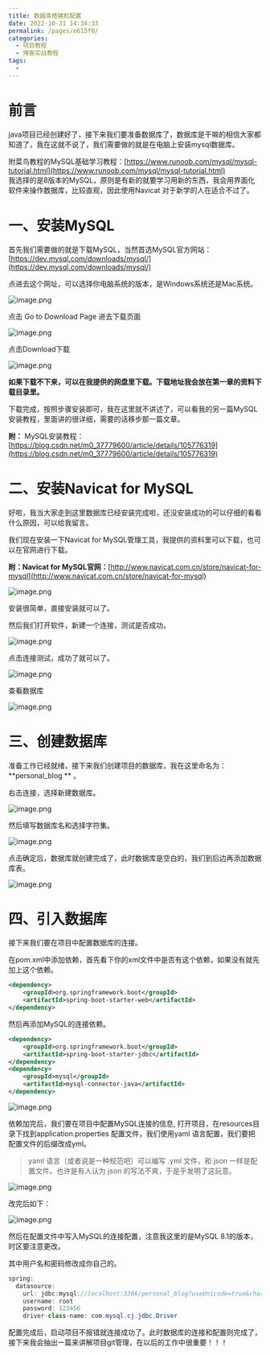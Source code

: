 ```yaml
---
title: 数据库搭建和配置
date: 2022-10-31 14:34:33
permalink: /pages/e615f0/
categories: 
  - 项目教程
  - 博客实战教程
tags: 
  - 
---
```


# 前言
java项目已经创建好了，接下来我们要准备数据库了，数据库是干嘛的相信大家都知道了，我在这就不说了，我们需要做的就是在电脑上安装mysql数据库。

附菜鸟教程的MySQL基础学习教程：[https://www.runoob.com/mysql/mysql-tutorial.html](https://www.runoob.com/mysql/mysql-tutorial.html)<br />我选择的是8版本的MySQL，原则是有新的就要学习用新的东西，我会用界面化软件来操作数据库，比较直观，因此使用Navicat 对于新学的人在适合不过了。

# 一、安装MySQL
首先我们需要做的就是下载MySQL，当然首选MySQL官方网站：[https://dev.mysql.com/downloads/mysql/](https://dev.mysql.com/downloads/mysql/)

点进去这个网址，可以选择你电脑系统的版本，是Windows系统还是Mac系统。

![image.png](https://pic.zhaotu.me/2023/02/28/image140f341f5fbb1957.png)

点击 Go to Download Page 进去下载页面

![image.png](https://pic.zhaotu.me/2023/02/28/imaged9d492804c60a48c.png)



点击Download下载

![image.png](https://pic.zhaotu.me/2023/02/28/imageed00567e72961d8b.png)

**如果下载不下来，可以在我提供的网盘里下载。下载地址我会放在第一章的资料下载目录里。**

下载完成，按照步骤安装即可，我在这里就不讲述了，可以看我的另一篇MySQL安装教程，里面讲的很详细，需要的话移步那一篇文章。

**附：** MySQL安装教程：[https://blog.csdn.net/m0_37779600/article/details/105776319](https://blog.csdn.net/m0_37779600/article/details/105776319) 


# 二、安装Navicat for MySQL
好啦，我当大家走到这里数据库已经安装完成啦，还没安装成功的可以仔细的看看什么原因，可以给我留言。

我们现在安装一下Navicat for MySQL管理工具，我提供的资料里可以下载，也可以在官网进行下载。

**附：Navicat for MySQL官网：**[http://www.navicat.com.cn/store/navicat-for-mysql](http://www.navicat.com.cn/store/navicat-for-mysql)

![image.png](https://pic.zhaotu.me/2023/02/28/image53abb44158a2b1b0.png)



安装很简单，直接安装就可以了。

然后我们打开软件，新建一个连接，测试是否成功。

![image.png](https://pic.zhaotu.me/2023/02/28/imageea88ff1164d8c2bb.png)

点击连接测试，成功了就可以了。

![image.png](https://pic.zhaotu.me/2023/02/28/image9d27ca25e4676512.png)

查看数据库

![image.png](https://pic.zhaotu.me/2023/02/28/image5569bfeb13c83577.png)
# 三、创建数据库
准备工作已经就绪，接下来我们创建项目的数据库，我在这里命名为：**personal_blog ** 。

右击连接，选择新建数据库。

![image.png](https://pic.zhaotu.me/2023/02/28/image92bfbd09c9b6840f.png)

然后填写数据库名和选择字符集。

![image.png](https://pic.zhaotu.me/2023/02/28/image59696730a22b0fa4.png)

点击确定后，数据库就创建完成了，此时数据库是空白的，我们到后边再添加数据库表。

![image.png](https://pic.zhaotu.me/2023/02/28/imagef1abcc9a7b918379.png)



# 四、引入数据库

接下来我们要在项目中配置数据库的连接。

在pom.xml中添加依赖，首先看下你的xml文件中是否有这个依赖，如果没有就先加上这个依赖。

```xml
<dependency>
    <groupId>org.springframework.boot</groupId>
    <artifactId>spring-boot-starter-web</artifactId>
</dependency>
```
然后再添加MySQL的连接依赖。
```xml
<dependency>
    <groupId>org.springframework.boot</groupId>
    <artifactId>spring-boot-starter-jdbc</artifactId>
</dependency>
<dependency>
    <groupId>mysql</groupId>
    <artifactId>mysql-connector-java</artifactId>
</dependency>
```
![image.png](https://pic.zhaotu.me/2023/02/28/image4f92ad12b247c263.png)

依赖加完后，我们要在项目中配置MySQL连接的信息, 打开项目，在resources目录下找到application.properties 配置文件，我们使用yaml 语言配置，我们要把配置文件的后缀改成yml。

> yaml 语言（或者说是一种规范吧）可以编写 .yml 文件，和 json 一样是配置文件。也许是有人认为 json 的写法不爽，于是乎发明了这玩意。

![image.png](https://pic.zhaotu.me/2023/02/28/imagec3d6e53092089de4.png)

改完后如下：

![image.png](https://pic.zhaotu.me/2023/02/28/image255fc8b5a96522c2.png)

然后在配置文件中写入MySQL的连接配置，注意我这里的是MySQL 8.1的版本，时区要注意更改。

其中用户名和密码修改成你自己的。

```java
spring:
  datasource:
    url: jdbc:mysql://localhost:3306/personal_blog?useUnicode=true&characterEncoding=utf8&useSSL=false&allowPublicKeyRetrieval=true&serverTimezone=GMT%2B8
    username: root
    password: 123456
    driver-class-name: com.mysql.cj.jdbc.Driver
```
配置完成后，启动项目不报错就连接成功了。此时数据库的连接和配置则完成了，接下来我会抽出一篇来讲解项目git管理，在以后的工作中很重要！！！
